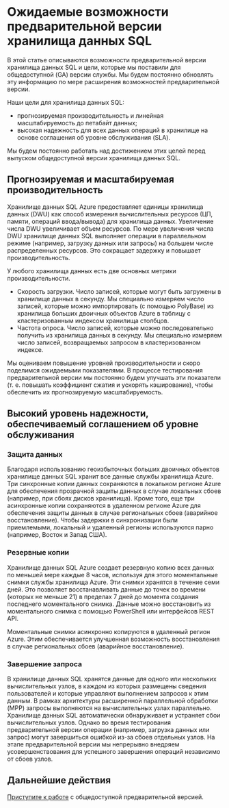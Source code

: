 <properties
   pageTitle="Ожидаемые возможности предварительной версии хранилища данных SQL | Microsoft Azure"
   description="Сводка возможностей общедоступной предварительной версии и наших целей для общедоступной версии хранилища данных SQL."
   services="sql-data-warehouse"
   documentationCenter="NA"
   authors="twounder"
   manager="barbkess"
   editor=""/>

<tags
   ms.service="sql-data-warehouse"
   ms.devlang="NA"
   ms.topic="get-started-article"
   ms.tgt_pltfrm="NA"
   ms.workload="data-services"
   ms.date="02/25/2016"
   ms.author="mausher;barbkess;sonyama"/>

# Ожидаемые возможности предварительной версии хранилища данных SQL

В этой статье описываются возможности предварительной версии хранилища данных SQL и цели, которые мы поставили для общедоступной (GA) версии службы. Мы будем постоянно обновлять эту информацию по мере расширения возможностей предварительной версии.

Наши цели для хранилища данных SQL:

- прогнозируемая производительность и линейная масштабируемость до петабайт данных;
- высокая надежность для всех данных операций в хранилище на основе соглашения об уровне обслуживания (SLA).

Мы будем постоянно работать над достижением этих целей перед выпуском общедоступной версии хранилища данных SQL.

## Прогнозируемая и масштабируемая производительность

Хранилище данных SQL Azure предоставляет единицы хранилища данных (DWU) как способ измерения вычислительных ресурсов (ЦП, памяти, операций ввода/вывода) для хранилища данных. Увеличение числа DWU увеличивает объем ресурсов. По мере увеличения числа DWU хранилище данных SQL выполняет операции в параллельном режиме (например, загрузку данных или запросы) на большем числе распределенных ресурсов. Это сокращает задержку и повышает производительность.

У любого хранилища данных есть две основных метрики производительности.

- Скорость загрузки. Число записей, которые могут быть загружены в хранилище данных в секунду. Мы специально измеряем число записей, которые можно импортировать (с помощью PolyBase) из хранилища больших двоичных объектов Azure в таблицу с кластеризованным индексом хранилища столбцов. 
- Частота опроса. Число записей, которые можно последовательно получить из хранилища данных в секунду. Мы специально измеряем число записей, возвращаемых запросом в кластеризованном индексе.


Мы оцениваем повышение уровней производительности и скоро поделимся ожидаемыми показателями. В процессе тестирования предварительной версии мы постоянно будем улучшать эти показатели (т. е. повышать коэффициент сжатия и ускорять кэширование), чтобы обеспечить их прогнозируемую масштабируемость.


## Высокий уровень надежности, обеспечиваемый соглашением об уровне обслуживания

### Защита данных 

Благодаря использованию геоизбыточных больших двоичных объектов хранилище данных SQL хранит все данные службы хранилища Azure. Три синхронные копии данных сохраняются в локальном регионе Azure для обеспечения прозрачной защиты данных в случае локальных сбоев (например, при сбоях дисков хранилища). Кроме того, еще три асинхронные копии сохраняются в удаленном регионе Azure для обеспечения защиты данных в случае региональных сбоев (аварийное восстановление). Чтобы задержки в синхронизации были приемлемыми, локальный и удаленный регионы используются парно (например, Восток и Запад США).


### Резервные копии

Хранилище данных SQL Azure создает резервную копию всех данных по меньшей мере каждые 8 часов, используя для этого моментальные снимки службы хранилища Azure. Эти снимки хранятся в течение семи дней. Это позволяет восстанавливать данные до точек во времени (которых не меньше 21) в пределах 7 дней до момента создания последнего моментального снимка. Данные можно восстановить из моментального снимка с помощью PowerShell или интерфейсов REST API.

Моментальные снимки асинхронно копируются в удаленный регион Azure. Этим обеспечивается улучшенная возможность восстановления в случае региональных сбоев (аварийное восстановление).


### Завершение запроса 

В хранилище данных SQL хранятся данные для одного или нескольких вычислительных узлов, в каждом из которых размещены сведения пользователей и которые управляют выполнением запросов к этим данным. В рамках архитектуры расширенной параллельной обработки (MPP) запросы выполняются на вычислительных узлах параллельно. Хранилище данных SQL автоматически обнаруживает и устраняет сбои вычислительных узлов. Однако во время тестирования предварительной версии операции (например, загрузка данных или запрос) могут завершиться ошибкой из-за сбоев отдельных узлов. На этапе предварительной версии мы непрерывно внедряем усовершенствования для успешного завершения операций независимо от сбоев узлов.


## Дальнейшие действия

[Приступите к работе][] с общедоступной предварительной версией.

<!--Image references-->

<!--Article references-->
[Приступите к работе]: ./sql-data-warehouse-get-started-provision.md

<!--MSDN references-->

<!--Other Web references-->

<!---HONumber=AcomDC_0302_2016-->